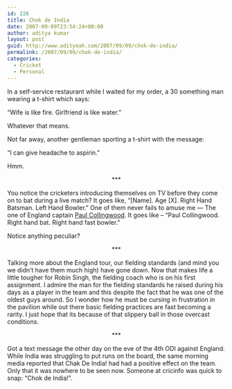 ```yaml
---
id: 226
title: Chok de India
date: 2007-09-09T23:54:24+00:00
author: aditya kumar
layout: post
guid: http://www.adityeah.com/2007/09/09/chok-de-india/
permalink: /2007/09/09/chok-de-india/
categories:
  - Cricket
  - Personal
---
```

In a self-service restaurant while I waited for my order, a 30 something man wearing a t-shirt which says:

&#8220;Wife is like fire. Girlfriend is like water.&#8221;

Whatever that means.

Not far away, another gentleman sporting a t-shirt with the message:

&#8220;I can give headache to aspirin.&#8221;

Hmm.

<div align="Center">
  ***
</div>

You notice the cricketers introducing themselves on TV before they come on to bat during a live match? It goes like, &#8220;[Name]. Age [X]. Right Hand Batsman. Left Hand Bowler.&#8221; One of them never fails to amuse me &#8212; The one of England captain [Paul Collingwood](http://content-ind.cricinfo.com/ci/content/player/10772.html). It goes like &#8211; &#8220;Paul Collingwood. Right hand bat. Right hand fast bowler.&#8221; 

Notice anything peculiar?

<div align="Center">
  ***
</div>

Talking more about the England tour, our fielding standards (and mind you we didn&#8217;t have them much high) have gone down. Now that makes life a little tougher for Robin Singh, the fielding coach who is on his first assignment. I admire the man for the fielding standards he raised during his days as a player in the team and this despite the fact that he was one of the oldest guys around. So I wonder how he must be cursing in frustration in the pavilion while out there basic fielding practices are fast becoming a rarity. I just hope that its because of that slippery ball in those overcast conditions.

<div align="Center">
  ***
</div>

Got a text message the other day on the eve of the 4th ODI against England. While India was struggling to put runs on the board, the same morning media reported that Chak De India! had had a positive effect on the team. Only that it was nowhere to be seen now. Someone at cricinfo was quick to snap: &#8220;Chok de India!&#8221;.